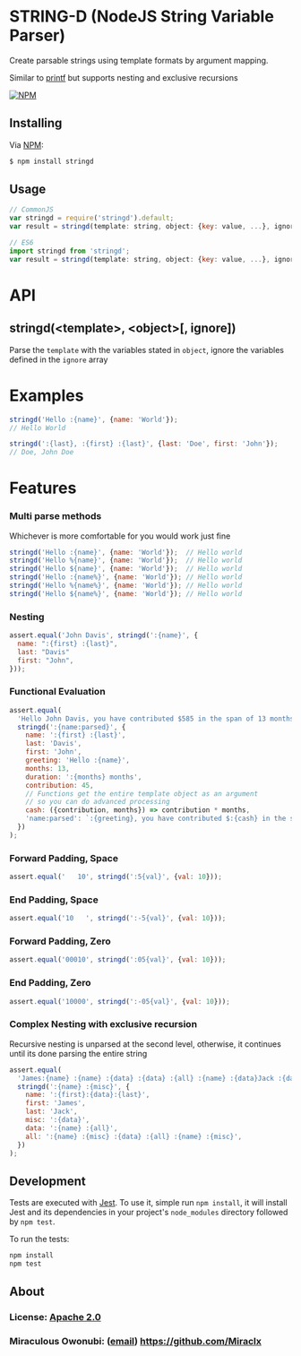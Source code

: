 STRING-D (NodeJS String Variable Parser)
========================================

Create parsable strings using template formats by argument mapping.

Similar to [printf][printf] but supports nesting and exclusive recursions

[![NPM](https://nodei.co/npm/stringd.png?stars&downloads)](https://nodei.co/npm/stringd/)

## Installing

Via [NPM][npm]:

``` bash
$ npm install stringd
```

## Usage

``` javascript
// CommonJS
var stringd = require('stringd').default;
var result = stringd(template: string, object: {key: value, ...}, ignore?: string[]);

// ES6
import stringd from 'stringd';
var result = stringd(template: string, object: {key: value, ...}, ignore?: string[]));
```

# API
## stringd(&lt;template&gt;, &lt;object&gt;[, ignore])
Parse the `template` with the variables stated in `object`, ignore the variables defined in the `ignore` array

# Examples
``` javascript
stringd('Hello :{name}', {name: 'World'});
// Hello World

stringd(':{last}, :{first} :{last}', {last: 'Doe', first: 'John'});
// Doe, John Doe
```

# Features
### Multi parse methods
Whichever is more comfortable for you would work just fine
``` javascript
stringd('Hello :{name}', {name: 'World'});  // Hello world
stringd('Hello %{name}', {name: 'World'});  // Hello world
stringd('Hello ${name}', {name: 'World'});  // Hello world
stringd('Hello :{name%}', {name: 'World'}); // Hello world
stringd('Hello %{name%}', {name: 'World'}); // Hello world
stringd('Hello ${name%}', {name: 'World'}); // Hello world
```


### Nesting
``` javascript
assert.equal('John Davis', stringd(':{name}', {
  name: ":{first} :{last}",
  last: "Davis"
  first: "John",
}));
```

### Functional Evaluation
``` javascript
assert.equal(
  'Hello John Davis, you have contributed $585 in the span of 13 months',
  stringd(':{name:parsed}', {
    name: ':{first} :{last}',
    last: 'Davis',
    first: 'John',
    greeting: 'Hello :{name}',
    months: 13,
    duration: ':{months} months',
    contribution: 45,
    // Functions get the entire template object as an argument
    // so you can do advanced processing
    cash: ({contribution, months}) => contribution * months,
    'name:parsed': `:{greeting}, you have contributed $:{cash} in the span of :{duration}`,
  })
);
```

### Forward Padding, Space
``` javascript
assert.equal('   10', stringd(':5{val}', {val: 10}));
```

### End Padding, Space
``` javascript
assert.equal('10   ', stringd(':-5{val}', {val: 10}));
```

### Forward Padding, Zero
``` javascript
assert.equal('00010', stringd(':05{val}', {val: 10}));
```

### End Padding, Zero
``` javascript
assert.equal('10000', stringd(':-05{val}', {val: 10}));
```

### Complex Nesting with exclusive recursion
Recursive nesting is unparsed at the second level, otherwise, it continues until its done parsing the entire string
``` javascript
assert.equal(
  'James:{name} :{name} :{data} :{data} :{all} :{name} :{data}Jack :{data}',
  stringd(':{name} :{misc}', {
    name: ':{first}:{data}:{last}',
    first: 'James',
    last: 'Jack',
    misc: ':{data}',
    data: ':{name} :{all}',
    all: ':{name} :{misc} :{data} :{all} :{name} :{misc}',
  })
);
```
## Development
Tests are executed with [Jest][jest]. To use it, simple run `npm install`, it will install
Jest and its dependencies in your project's `node_modules` directory followed by `npm test`.

To run the tests:

```bash
npm install
npm test
```
## About
### License: [Apache 2.0](LICENSE)
### Miraculous Owonubi: ([email](mailto:omiraculous@gmail.com)) <https://github.com/Miraclx>

[npm]:  https://github.com/npm/npm "The Node Package Manager"
[node]: http://nodejs.org "The Node.JS platform"
[jest]:  https://github.com/facebook/jest "Delightful JavaScript Testing"
[printf]:  https://github.com/adaltas/node-printf
